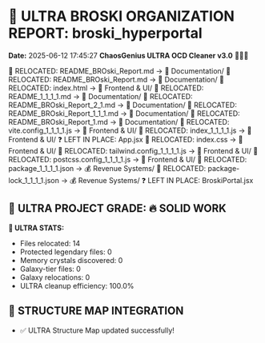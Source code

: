 # 🌌 ULTRA BROSKI ORGANIZATION REPORT: broski_hyperportal
**Date:** 2025-06-12 17:45:27
**ChaosGenius ULTRA OCD Cleaner v3.0** 🧠💜🌌

📁 RELOCATED: README_BROski_Report.md → 📝 Documentation/
📁 RELOCATED: README_BROski_Report.md → 📝 Documentation/
📁 RELOCATED: index.html → 🎨 Frontend & UI/
📁 RELOCATED: README_1_1_1_1.md → 📝 Documentation/
📁 RELOCATED: README_BROski_Report_2_1.md → 📝 Documentation/
📁 RELOCATED: README_BROski_Report_1_1_1.md → 📝 Documentation/
📁 RELOCATED: README_BROski_Report_1.md → 📝 Documentation/
📁 RELOCATED: vite.config_1_1_1_1.js → 🎨 Frontend & UI/
📁 RELOCATED: index_1_1_1_1.js → 🎨 Frontend & UI/
❓ LEFT IN PLACE: App.jsx
📁 RELOCATED: index.css → 🎨 Frontend & UI/
📁 RELOCATED: tailwind.config_1_1_1_1.js → 🎨 Frontend & UI/
📁 RELOCATED: postcss.config_1_1_1_1.js → 🎨 Frontend & UI/
📁 RELOCATED: package_1_1_1_1.json → 💰 Revenue Systems/
📁 RELOCATED: package-lock_1_1_1_1.json → 💰 Revenue Systems/
❓ LEFT IN PLACE: BroskiPortal.jsx

## 🌌 ULTRA PROJECT GRADE: 🔥 SOLID WORK
**🧠 ULTRA STATS:**
- Files relocated: 14
- Protected legendary files: 0
- Memory crystals discovered: 0
- Galaxy-tier files: 0
- Galaxy relocations: 0
- ULTRA cleanup efficiency: 100.0%

## 🔄 STRUCTURE MAP INTEGRATION
- ✅ ULTRA Structure Map updated successfully!